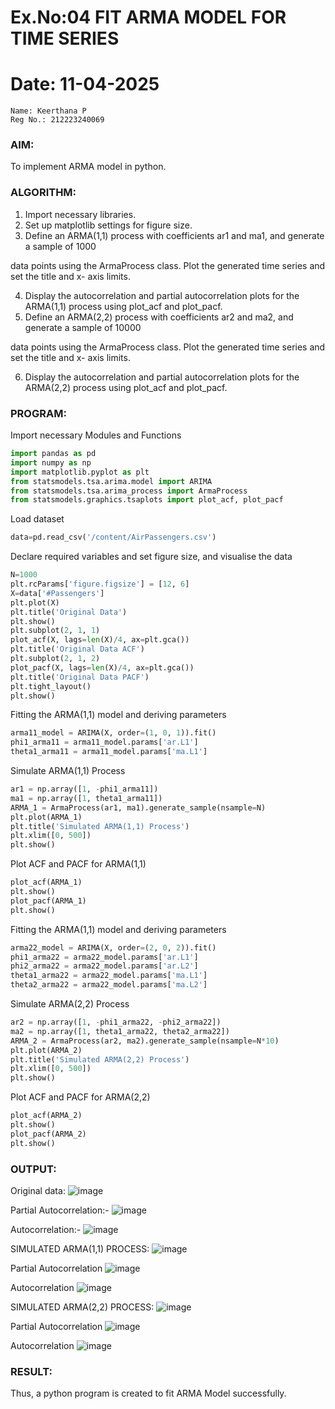 # Ex.No:04   FIT ARMA MODEL FOR TIME SERIES
# Date: 11-04-2025

```
Name: Keerthana P
Reg No.: 212223240069
```

### AIM:
To implement ARMA model in python.
### ALGORITHM:
1. Import necessary libraries.
2. Set up matplotlib settings for figure size.
3. Define an ARMA(1,1) process with coefficients ar1 and ma1, and generate a sample of 1000

data points using the ArmaProcess class. Plot the generated time series and set the title and x-
axis limits.

4. Display the autocorrelation and partial autocorrelation plots for the ARMA(1,1) process using
plot_acf and plot_pacf.
5. Define an ARMA(2,2) process with coefficients ar2 and ma2, and generate a sample of 10000

data points using the ArmaProcess class. Plot the generated time series and set the title and x-
axis limits.

6. Display the autocorrelation and partial autocorrelation plots for the ARMA(2,2) process using
plot_acf and plot_pacf.
### PROGRAM:


Import necessary Modules and Functions
```py
import pandas as pd
import numpy as np
import matplotlib.pyplot as plt
from statsmodels.tsa.arima.model import ARIMA
from statsmodels.tsa.arima_process import ArmaProcess
from statsmodels.graphics.tsaplots import plot_acf, plot_pacf
```
Load dataset
```py
data=pd.read_csv('/content/AirPassengers.csv')
```
Declare required variables and set figure size, and visualise the data
```py
N=1000
plt.rcParams['figure.figsize'] = [12, 6]
X=data['#Passengers']
plt.plot(X)
plt.title('Original Data')
plt.show()
plt.subplot(2, 1, 1)
plot_acf(X, lags=len(X)/4, ax=plt.gca())
plt.title('Original Data ACF')
plt.subplot(2, 1, 2)
plot_pacf(X, lags=len(X)/4, ax=plt.gca())
plt.title('Original Data PACF')
plt.tight_layout()
plt.show()
```
Fitting the ARMA(1,1) model and deriving parameters
```py
arma11_model = ARIMA(X, order=(1, 0, 1)).fit()
phi1_arma11 = arma11_model.params['ar.L1']
theta1_arma11 = arma11_model.params['ma.L1']
```
Simulate ARMA(1,1) Process
```py
ar1 = np.array([1, -phi1_arma11])
ma1 = np.array([1, theta1_arma11])
ARMA_1 = ArmaProcess(ar1, ma1).generate_sample(nsample=N)
plt.plot(ARMA_1)
plt.title('Simulated ARMA(1,1) Process')
plt.xlim([0, 500])
plt.show()
```
Plot ACF and PACF for ARMA(1,1)
```py
plot_acf(ARMA_1)
plt.show()
plot_pacf(ARMA_1)
plt.show()
```
Fitting the ARMA(1,1) model and deriving parameters
```py
arma22_model = ARIMA(X, order=(2, 0, 2)).fit()
phi1_arma22 = arma22_model.params['ar.L1']
phi2_arma22 = arma22_model.params['ar.L2']
theta1_arma22 = arma22_model.params['ma.L1']
theta2_arma22 = arma22_model.params['ma.L2']
```
Simulate ARMA(2,2) Process
```py
ar2 = np.array([1, -phi1_arma22, -phi2_arma22])  
ma2 = np.array([1, theta1_arma22, theta2_arma22])  
ARMA_2 = ArmaProcess(ar2, ma2).generate_sample(nsample=N*10)
plt.plot(ARMA_2)
plt.title('Simulated ARMA(2,2) Process')
plt.xlim([0, 500])
plt.show()
```
Plot ACF and PACF for ARMA(2,2)
```py
plot_acf(ARMA_2)
plt.show()
plot_pacf(ARMA_2)
plt.show()

```

### OUTPUT:

Original data:
![image](https://github.com/user-attachments/assets/f5665499-7d01-4d86-a0e6-088061608345)

Partial Autocorrelation:-
![image](https://github.com/user-attachments/assets/7fc84f87-b964-4822-a9a7-1f1a5fa4f819)

Autocorrelation:-
![image](https://github.com/user-attachments/assets/2902b2ee-972d-47af-a8c2-fb91825119ab)

SIMULATED ARMA(1,1) PROCESS:
![image](https://github.com/user-attachments/assets/d87d031a-ba67-47f1-8d2f-6913ee7db7a5)

Partial Autocorrelation
![image](https://github.com/user-attachments/assets/8f6e7c1f-11a7-4952-abea-f3f61f87720e)

Autocorrelation
![image](https://github.com/user-attachments/assets/83b501f1-39ed-445a-981f-2d0637c2ac98)


SIMULATED ARMA(2,2) PROCESS:
![image](https://github.com/user-attachments/assets/f6bb779b-06e2-42be-8079-43283975e877)

Partial Autocorrelation
![image](https://github.com/user-attachments/assets/6f67f0a3-7b8e-4f42-8fb4-f119762f824e)

Autocorrelation
![image](https://github.com/user-attachments/assets/178a39d5-9ff5-4905-a3f4-b922cc189c9a)


### RESULT:
Thus, a python program is created to fit ARMA Model successfully.
